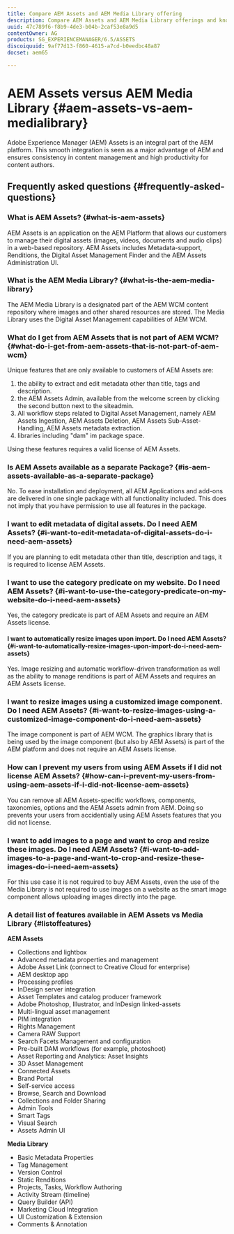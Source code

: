 ```yaml
---
title: Compare AEM Assets and AEM Media Library offering
description: Compare AEM Assets and AEM Media Library offerings and know the differences.
uuid: 47c789f6-f8b9-4de3-b04b-2caf53e8a9d5
contentOwner: AG
products: SG_EXPERIENCEMANAGER/6.5/ASSETS
discoiquuid: 9af77d13-f860-4615-a7cd-b0eedbc48a87
docset: aem65

---
```


# AEM Assets versus AEM Media Library {#aem-assets-vs-aem-medialibrary}

Adobe Experience Manager (AEM) Assets is an integral part of the AEM platform. This smooth integration is seen as a major advantage of AEM and ensures consistency in content management and high productivity for content authors.

## Frequently asked questions {#frequently-asked-questions}

### What is AEM Assets? {#what-is-aem-assets}

AEM Assets is an application on the AEM Platform that allows our customers to manage their digital assets (images, videos, documents and audio clips) in a web-based repository. AEM Assets includes Metadata-support, Renditions, the Digital Asset Management Finder and the AEM Assets Administration UI.

### What is the AEM Media Library? {#what-is-the-aem-media-library}

The AEM Media Library is a designated part of the AEM WCM content repository where images and other shared resources are stored. The Media Library uses the Digital Asset Management capabilities of AEM WCM.

### What do I get from AEM Assets that is not part of AEM WCM? {#what-do-i-get-from-aem-assets-that-is-not-part-of-aem-wcm}

Unique features that are only available to customers of AEM Assets are:

1. the ability to extract and edit metadata other than title, tags and description.
1. the AEM Assets Admin, available from the welcome screen by clicking the second button next to the siteadmin.
1. All workflow steps related to Digital Asset Management, namely AEM Assets Ingestion, AEM Assets Deletion, AEM Assets Sub-Asset-Handling, AEM Assets metadata extraction.
1. libraries including "dam" im package space.

Using these features requires a valid license of AEM Assets.

### Is AEM Assets available as a separate Package? {#is-aem-assets-available-as-a-separate-package}

No. To ease installation and deployment, all AEM Applications and add-ons are delivered in one single package with all functionality included. This does not imply that you have permission to use all features in the package.

### I want to edit metadata of digital assets. Do I need AEM Assets? {#i-want-to-edit-metadata-of-digital-assets-do-i-need-aem-assets}

If you are planning to edit metadata other than title, description and tags, it is required to license AEM Assets.

### I want to use the category predicate on my website. Do I need AEM Assets? {#i-want-to-use-the-category-predicate-on-my-website-do-i-need-aem-assets}

Yes, the category predicate is part of AEM Assets and require an AEM Assets license.

#### I want to automatically resize images upon import. Do I need AEM Assets? {#i-want-to-automatically-resize-images-upon-import-do-i-need-aem-assets}

Yes. Image resizing and automatic workflow-driven transformation as well as the ability to manage renditions is part of AEM Assets and requires an AEM Assets license.

### I want to resize images using a customized image component. Do I need AEM Assets? {#i-want-to-resize-images-using-a-customized-image-component-do-i-need-aem-assets}

The image component is part of AEM WCM. The graphics library that is being used by the image component (but also by AEM Assets) is part of the AEM platform and does not require an AEM Assets license.

### How can I prevent my users from using AEM Assets if I did not license AEM Assets? {#how-can-i-prevent-my-users-from-using-aem-assets-if-i-did-not-license-aem-assets}

You can remove all AEM Assets-specific workflows, components, taxonomies, options and the AEM Assets admin from AEM. Doing so prevents your users from accidentially using AEM Assets features that you did not license.

### I want to add images to a page and want to crop and resize these images. Do I need AEM Assets? {#i-want-to-add-images-to-a-page-and-want-to-crop-and-resize-these-images-do-i-need-aem-assets}

For this use case it is not required to buy AEM Assets, even the use of the Media Library is not required to use images on a website as the smart image component allows uploading images directly into the page.

### A detail list of features available in AEM Assets vs Media Library {#listoffeatures}

**AEM Assets**

* Collections and lightbox
* Advanced metadata properties and management
* Adobe Asset Link (connect to Creative Cloud for enterprise)
* AEM desktop app
* Processing profiles
* InDesign server integration
* Asset Templates and catalog producer framework
* Adobe Photoshop, Illustrator, and InDesign linked-assets
* Multi-lingual asset management
* PIM integration
* Rights Management
* Camera RAW Support
* Search Facets Management and configuration
* Pre-built DAM workflows (for example, photoshoot)
* Asset Reporting and Analytics: Asset Insights
* 3D Asset Management   
* Connected Assets
* Brand Portal
* Self-service access
* Browse, Search and Download
* Collections and Folder Sharing
* Admin Tools
* Smart Tags
* Visual Search
* Assets Admin UI

**Media Library**

* Basic Metadata Properties
* Tag Management
* Version Control
* Static Renditions
* Projects, Tasks, Workflow Authoring
* Activity Stream (timeline)
* Query Builder (API)
* Marketing Cloud Integration
* UI Customization & Extension
* Comments & Annotation